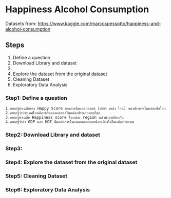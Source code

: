 # Happiness Alcohol Consumption
Datasets from: https://www.kaggle.com/marcospessotto/happiness-and-alcohol-consumption

## Steps
1. Define a question
2. Download Library and dataset
3. 
4. Explore the dataset from the original dataset
5. Cleaning Dataset
6. Exploratory Data Analysis

### Step1: Define a question
```
1.อยากรู้ค่าเฉลี่ยของ Happy Score ของการดื่มแอลกอฮอล์ (เบียร์ เหล้า ไวน์) ของประเทศในเเต่ละซีกโลก
2.อยากรู้ว่าประเทศไหนมีการกินแอลกอฮอล์ในแต่ละประเภทมากที่สุด
3.อยากรู้ค่าเฉลี่ย Happiness score ในเเต่ละ region เเล้วนํามาเทียบกัน
4.อยากรู้ว่าค่า GDP และ HDI มีผลต่อการดื่มเเอลกอฮอล์มากน้อยเพียงใดในเเต่ละประเทศ
```

### Step2: Download Library and dataset

### Step3: 

### Step4: Explore the dataset from the original dataset

### Step5: Cleaning Dataset

### Step6: Exploratory Data Analysis
